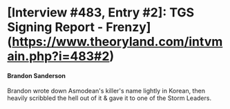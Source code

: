 # [Interview #483, Entry #2]: TGS Signing Report - Frenzy](https://www.theoryland.com/intvmain.php?i=483#2)

#### Brandon Sanderson

Brandon wrote down Asmodean's killer's name lightly in Korean, then heavily scribbled the hell out of it & gave it to one of the Storm Leaders.

